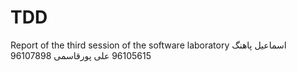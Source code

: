 # TDD
Report of the third session of the software laboratory
اسماعیل پاهنگ 96105615
علی پورقاسمی 96107898
